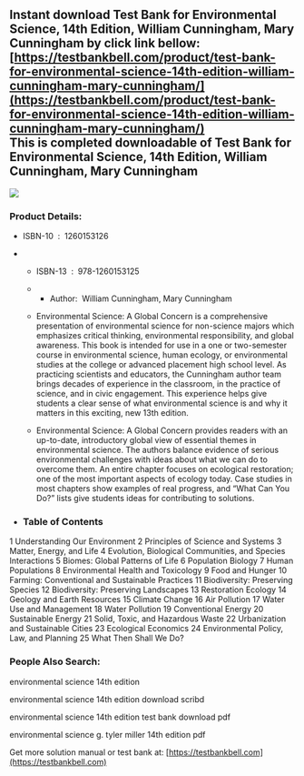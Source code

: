 Instant download **Test Bank for Environmental Science, 14th Edition, William Cunningham, Mary Cunningham** by click link bellow:  
[https://testbankbell.com/product/test-bank-for-environmental-science-14th-edition-william-cunningham-mary-cunningham/](https://testbankbell.com/product/test-bank-for-environmental-science-14th-edition-william-cunningham-mary-cunningham/)  
This is completed downloadable of Test Bank for Environmental Science, 14th Edition, William Cunningham, Mary Cunningham
------------------------------------------------------------------------------------------------------------------------


![](https://testbankbell.com/wp-content/uploads/2023/05/9781260153125_TestBank.jpeg)
### Product Details:


* ISBN-10 ‏ : ‎ 1260153126
* * ISBN-13 ‏ : ‎ 978-1260153125
  * * Author:  William Cunningham, Mary Cunningham
   
  * Environmental Science: A Global Concern is a comprehensive presentation of environmental science for non-science majors which emphasizes critical thinking, environmental responsibility, and global awareness. This book is intended for use in a one or two-semester course in environmental science, human ecology, or environmental studies at the college or advanced placement high school level. As practicing scientists and educators, the Cunningham author team brings decades of experience in the classroom, in the practice of science, and in civic engagement. This experience helps give students a clear sense of what environmental science is and why it matters in this exciting, new 13th edition.
  * Environmental Science: A Global Concern provides readers with an up-to-date, introductory global view of essential themes in environmental science. The authors balance evidence of serious environmental challenges with ideas about what we can do to overcome them. An entire chapter focuses on ecological restoration; one of the most important aspects of ecology today. Case studies in most chapters show examples of real progress, and “What Can You Do?” lists give students ideas for contributing to solutions.
 
* ### Table of Contents


1 Understanding Our Environment
2 Principles of Science and Systems
3 Matter, Energy, and Life
4 Evolution, Biological Communities, and Species Interactions
5 Biomes: Global Patterns of Life
6 Population Biology
7 Human Populations
8 Environmental Health and Toxicology
9 Food and Hunger
10 Farming: Conventional and Sustainable Practices
11 Biodiversity: Preserving Species
12 Biodiversity: Preserving Landscapes
13 Restoration Ecology
14 Geology and Earth Resources
15 Climate Change
16 Air Pollution
17 Water Use and Management
18 Water Pollution
19 Conventional Energy
20 Sustainable Energy
21 Solid, Toxic, and Hazardous Waste
22 Urbanization and Sustainable Cities
23 Ecological Economics
24 Environmental Policy, Law, and Planning
25 What Then Shall We Do?



### People Also Search:


environmental science 14th edition

environmental science 14th edition download scribd

environmental science 14th edition test bank download pdf

environmental science g. tyler miller 14th edition pdf


   Get more solution manual or test bank at: [https://testbankbell.com](https://testbankbell.com)

